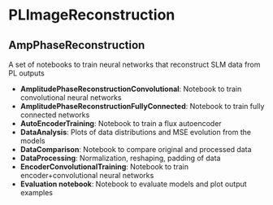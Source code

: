 # PLImageReconstruction

## AmpPhaseReconstruction
A set of notebooks to train neural networks that reconstruct SLM data from PL outputs
- **AmplitudePhaseReconstructionConvolutional**: Notebook to train convolutional neural networks
- **AmplitudePhaseReconstructionFullyConnected**: Notebook to train fully connected networks
- **AutoEncoderTraining**: Notebook to train a flux autoencoder
- **DataAnalysis**: Plots of data distributions and MSE evolution from the models
- **DataComparison**: Notebook to compare original and processed data
- **DataProcessing**: Normalization, reshaping, padding of data
- **EncoderConvolutionalTraining**: Notebook to train encoder+convolutional neural networks
- **Evaluation notebook**: Notebook to  evaluate models and plot output examples
